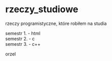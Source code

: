 # rzeczy_studiowe
rzeczy programistyczne, które robiłem na studia

semestr 1. - html  <br>
semestr 2. - c <br>
semestr 3. - c++ <br>

orzel
